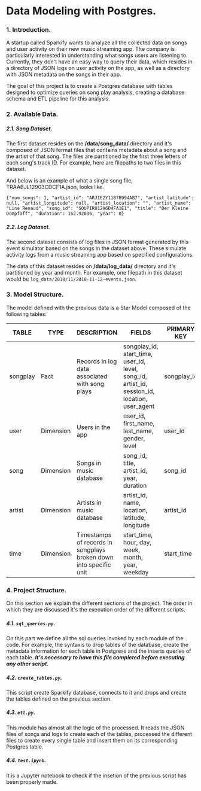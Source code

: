 # Data Modeling with Postgres.
### 1. Introduction.

A startup called Sparkify wants to analyze all the collected data on songs and user activity on their new music streaming app. The company is particularly interested in understanding what songs users are listening to. Currently, they don't have an easy way to query their data, which resides in a directory of JSON logs on user activity on the app, as well as a directory with JSON metadata on the songs in their app.

The goal of this project is to create a Postgres database with tables designed to optimize queries on song play analysis, creating a database schema and ETL pipeline for this analysis. 

### 2. Available Data.

##### 2.1. Song Dataset.

The first dataset resides on the **/data/song_data/** directory and it's composed of JSON format files that contains metadata about a song and the artist of that song. The files are partitioned by the first three letters of each song's track ID. For example, here are filepaths to two files in this dataset.

And below is an example of what a single song file, TRAABJL12903CDCF1A.json, looks like.

`{"num_songs": 1, "artist_id": "ARJIE2Y1187B994AB7", "artist_latitude": null, "artist_longitude": null, "artist_location": "", "artist_name": "Line Renaud", "song_id": "SOUPIRU12A6D4FA1E1", "title": "Der Kleine Dompfaff", "duration": 152.92036, "year": 0}`

##### 2.2. Log Dataset.

The second dataset consists of log files in JSON format generated by this event simulator based on the songs in the dataset above. These simulate activity logs from a music streaming app based on specified configurations.

The data of this dataset resides on **/data/log_data/** directory and it's partitioned by year and month. For example, one filepath in this dataset would be `log_data/2018/11/2018-11-12-events.json`.

### 3. Model Structure.

The model defined with the previous data is a Star Model composed of the following tables:

| TABLE | TYPE | DESCRIPTION | FIELDS | PRIMARY KEY |
|----------|-----------|-------------------------------------------------------------------|------------------------------------------------------------------------------------------------|-------------|
| songplay | Fact | Records in log data associated with song plays | songplay_id, start_time, user_id, level, song_id, artist_id, session_id, location, user_agent  | songplay_id |
| user | Dimension | Users in the app | user_id, first_name, last_name, gender, level | user_id |
| song | Dimension | Songs in music database | song_id, title, artist_id, year, duration | song_id |
| artist | Dimension | Artists in music database | artist_id, name, location, latitude, longitude | artist_id |
| time | Dimension | Timestamps of records in songplays broken down into specific unit | start_time, hour, day, week, month, year, weekday | start_time |


### 4. Project Structure.

On this section we explain the different sections of the project. The order in which they are discussed it's the execution order of the different scripts.

##### 4.1. `sql_queries.py`.

On this part we define all the sql queries invoked by each module of the code. For example, the syntaxis to drop tables of the database, create the metadata information for each table in Postgress and the inserts queries of each table. ***It's necessary to have this file completed before executing any other script.***

##### 4.2. `create_tables.py`.

This script create Sparkify database, connects to it and drops and create the tables defined on the previous section.

##### 4.3. `etl.py`.

This module has almost all the logic of the processed. It reads the JSON files of songs and logs to create each of the tables, processed the different files to create every single table and insert them on its corresponding Postgres table.

##### 4.4. `test.ipynb`. 

It is a Jupyter notebook to check if the insetion of the previous script has been properly made.
